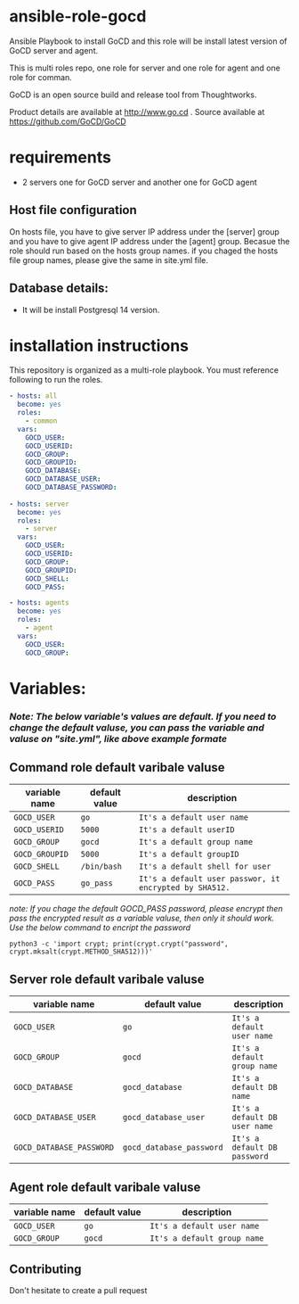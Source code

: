 ansible-role-gocd
=============

Ansible Playbook to install GoCD and this role will be install latest version of GoCD server and agent.

This is multi roles repo, one role for server and one role for agent and one role for comman.

GoCD is an open source build and release tool from Thoughtworks.

Product details are available at http://www.go.cd .  Source available at https://github.com/GoCD/GoCD

# requirements
* 2 servers one for GoCD server and another one for GoCD agent

## Host file configuration
 On hosts file, you have to give server IP address under the [server] group and you have to give agent IP address under the [agent] group. Becasue the role should run based on the hosts group names. if you chaged the hosts file group names, please give the same in site.yml file.

## Database details:
- It will be install Postgresql 14 version.

installation instructions
=========================

This repository is organized as a multi-role playbook. You must reference following to run the roles.
```yml
- hosts: all
  become: yes
  roles:
    - common
  vars:
    GOCD_USER:
    GOCD_USERID: 
    GOCD_GROUP:
    GOCD_GROUPID:
    GOCD_DATABASE:
    GOCD_DATABASE_USER:
    GOCD_DATABASE_PASSWORD:
 
- hosts: server
  become: yes
  roles:
    - server
  vars:
    GOCD_USER: 
    GOCD_USERID: 
    GOCD_GROUP:
    GOCD_GROUPID: 
    GOCD_SHELL:
    GOCD_PASS:

- hosts: agents
  become: yes
  roles:
    - agent
  vars:
    GOCD_USER: 
    GOCD_GROUP: 
```

# Variables:
 ### *Note: The below variable's values are default. If you need to change the default valuse, you can pass the variable and valuse on "site.yml", like above example formate*

## Command role default varibale valuse
| variable name | default value | description |
| ------------- | ------------- | ----------- |
| `GOCD_USER` | `go` | `It's a default user name` |
| `GOCD_USERID` | `5000` | `It's a default userID` |
| `GOCD_GROUP` | `gocd` | `It's a default group name` |
| `GOCD_GROUPID` | `5000` | `It's a default groupID` |
| `GOCD_SHELL` | `/bin/bash` | `It's a default shell for user` |
| `GOCD_PASS` | `go_pass` | `It's a default user passwor, it encrypted by SHA512.` |

*note: If you chage the default GOCD_PASS password, please encrypt then pass the encrypted result as a variable valuse, then only it should work. Use the below command to encript the password*
  ``` 
  python3 -c 'import crypt; print(crypt.crypt("password", crypt.mksalt(crypt.METHOD_SHA512)))'
  ```

## Server role default varibale valuse
| variable name | default value | description |
| ------------- | ------------- | ----------- |
| `GOCD_USER` | `go` | `It's a default user name` |
| `GOCD_GROUP` | `gocd` | `It's a default group name` |
| `GOCD_DATABASE` | `gocd_database` | `It's a default DB name` |
| `GOCD_DATABASE_USER` | `gocd_database_user` | `It's a default DB user name` |
| `GOCD_DATABASE_PASSWORD` | `gocd_database_password` | `It's a default DB password` |

## Agent role default varibale valuse
| variable name | default value | description |
| ------------- | ------------- | ----------- |
| `GOCD_USER` | `go` | `It's a default user name` |
| `GOCD_GROUP` | `gocd` | `It's a default group name` |


## Contributing
Don't hesitate to create a pull request
